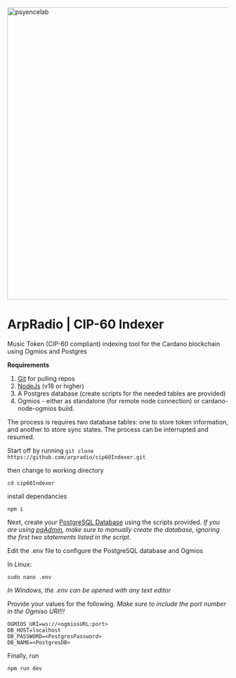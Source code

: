 <img width="666" alt="psyencelab" src="https://github.com/user-attachments/assets/e1d10ccd-a411-4d85-9fb0-549f6ca36bcd" />

#                                           ArpRadio | CIP-60 Indexer
Music Token (CIP-60 compliant) indexing tool for the Cardano blockchain using Ogmios and Postgres

**Requirements**
   1.  <a href="https://git-scm.com/">Git</a> for pulling repos
   2.  <a href="https://nodejs.org/en">NodeJs</a>  (v18 or higher)
   3.  A Postgres database (create scripts for the needed tables are provided)
   4.  Ogmios - either as standalone (for remote node connection) or cardano-node-ogmios build.
  

   The process is requires two database tables: one to store token information, and another to store sync states.  The process can be interrupted and resumed.


Start off by running 
```git clone https://github.com/arpradio/cip60Indexer.git```

then change to working directory

```cd cip60Indexer```

install dependancies 

```npm i ```

Next, create your <a href="https://github.com/arpradio/cip60Indexer/blob/main/cip60.sql">PostgreSQL Database</a> using the scripts provided.  *If you are using <a href="https://www.pgadmin.org/download">pgAdmin</a>, make sure to manually create the database, ignoring the first two statements listed in the script*.  

Edit the .env file to configure the PostgreSQL database and Ogmios 

In Linux: 

```sudo nano .env```

*In Windows, the .env can be opened with any text editor*

Provide your values for the following.  *Make sure to include the port number in the Ogmiso URI!!!*
```
OGMIOS_URI=ws://<ogmiosURL:port>
DB_HOST=localhost
DB_PASSWORD=<PostgresPassword>
DB_NAME=<PostgresDB>
```
Finally, run 

```npm run dev```









